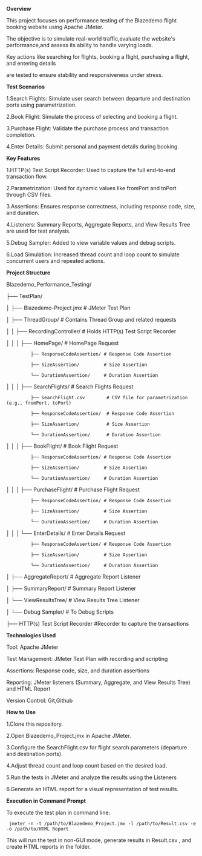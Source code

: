 **Overview**

This project focuses on performance testing of the Blazedemo flight booking website using Apache JMeter. 

The objective is to simulate real-world traffic,evaluate the website's performance,and assess its ability to handle varying loads.

Key actions like searching for flights, booking a flight, purchasing a flight, and entering details 

are tested to ensure stability and responsiveness under stress.

**Test Scenarios**

1.Search Flights: Simulate user search between departure and destination ports using parametrization.

2.Book Flight: Simulate the process of selecting and booking a flight.

3.Purchase Flight: Validate the purchase process and transaction completion.

4.Enter Details: Submit personal and payment details during booking.

**Key Features**

1.HTTP(s) Test Script Recorder: Used to capture the full end-to-end transaction flow.

2.Parametrization: Used for dynamic values like fromPort and toPort through CSV files.

3.Assertions: Ensures response correctness, including response code, size, and duration.

4.Listeners: Summary Reports, Aggregate Reports, and View Results Tree are used for test analysis.

5.Debug Sampler: Added to view variable values and debug scripts.

6.Load Simulation: Increased thread count and loop count to simulate concurrent users and repeated actions.

**Project Structure**

Blazedemo_Performance_Testing/

├── TestPlan/

│   ├── Blazedemo-Project.jmx           # JMeter Test Plan

│   ├── ThreadGroup/                    # Contains Thread Group and related requests

│   │   ├── RecordingController/        # Holds HTTP(s) Test Script Recorder

│   │   │   ├── HomePage/               # HomePage Request

             ├── ResponseCodeAssertion/ # Response Code Assertion

             ├── SizeAssertion/         # Size Assertion

             └── DurationAssertion/     # Duration Assertion

│   │   │   ├── SearchFlights/          # Search Flights Request

             ├── SearchFlight.csv        # CSV file for parametrization (e.g., fromPort, toPort)
            
             ├── ResponseCodeAssertion/  # Response Code Assertion

             ├── SizeAssertion/          # Size Assertion

             └── DurationAssertion/      # Duration Assertion

│   │   │   ├── BookFlight/             # Book Flight Request

             ├── ResponseCodeAssertion/ # Response Code Assertion

             ├── SizeAssertion/         # Size Assertion

             └── DurationAssertion/     # Duration Assertion

│   │   │   ├── PurchaseFlight/         # Purchase Flight Request

             ├── ResponseCodeAssertion/ # Response Code Assertion

             ├── SizeAssertion/         # Size Assertion

             └── DurationAssertion/     # Duration Assertion

│   │   │   └── EnterDetails/           # Enter Details Request

             ├── ResponseCodeAssertion/ # Response Code Assertion

             ├── SizeAssertion/         # Size Assertion

             └── DurationAssertion/     # Duration Assertion

│   ├── AggregateReport/            # Aggregate Report Listener

│   ├── SummaryReport/             # Summary Report Listener

│   └── ViewResultsTree/           # View Results Tree Listener

│   └── Debug Sampler/             # To Debug Scripts

├── HTTP(s) Test Script Recorder   #Recorder to capture the transactions     



**Technologies Used**

Tool: Apache JMeter

Test Management: JMeter Test Plan with recording and scripting

Assertions: Response code, size, and duration assertions

Reporting: JMeter listeners (Summary, Aggregate, and View Results Tree) and HTML Report

Version Control: Git,Github

**How to Use**

1.Clone this repository.

2.Open Blazedemo_Project.jmx in Apache JMeter.

3.Configure the SearchFlight.csv for flight search parameters (departure and destination ports).

4.Adjust thread count and loop count based on the desired load.

5.Run the tests in JMeter and analyze the results using the Listeners

6.Generate an HTML report for a visual representation of test results.

**Execution in Command Prompt**

To execute the test plan in command line:

     jmeter -n -t /path/to/Blazedemo_Project.jmx -l /path/to/Result.csv -e -o /path/to/HTML Report

This will run the test in non-GUI mode, generate results in Result.csv , and create HTML reports in the folder.

